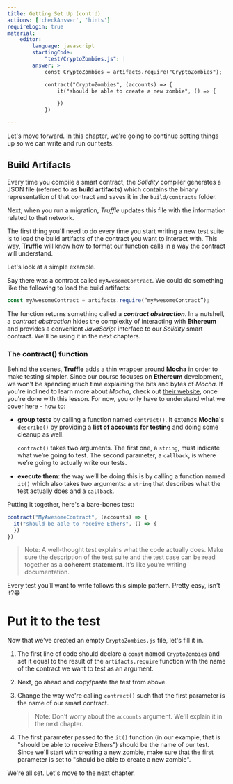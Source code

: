 ```yaml
---
title: Getting Set Up (cont'd)
actions: ['checkAnswer', 'hints']
requireLogin: true
material:
    editor:
        language: javascript
        startingCode:
            "test/CryptoZombies.js": |
        answer: >
            const CryptoZombies = artifacts.require("CryptoZombies");

            contract("CryptoZombies", (accounts) => {
                it("should be able to create a new zombie", () => {

                })
            })

---
```

Let's move forward. In this chapter, we're going to continue setting things up so we can write and run our tests.

## Build Artifacts

Every time you compile a smart contract, the _Solidity_ compiler generates a JSON file (referred to as **build artifacts**) which contains the binary representation of that contract and saves it in the `build/contracts` folder.

Next, when you run a migration, _Truffle_ updates this file with the information related to that network.

The first thing you'll need to do every time you start writing a new test suite is to load the build artifacts of the contract you want to interact with. This way, **Truffle** will know how to format our function calls in a way the contract will understand.

Let's look at a simple example.

Say there was a contract called `myAwesomeContract`. We could do something like the following to load the build artifacts:

```javascript
const myAwesomeContract = artifacts.require(“myAwesomeContract”);
```

The function returns something called a **_contract abstraction_**. In a nutshell, a _contract abstraction_ hides the complexity of interacting with **Ethereum** and provides a convenient _JavaScript_ interface to our _Solidity_ smart contract. We'll be using it in the next chapters.

### The contract() function

Behind the scenes, **Truffle** adds a thin wrapper around **Mocha** in order to make testing simpler. Since our course focuses on **Ethereum** development, we won't be spending much time explaining the bits and bytes of _Mocha_. If you're inclined to learn more about _Mocha_, check out <a href="https://mochajs.org/" target=_blank>their website</a>, once you're done with this lesson. For now, you only have to understand what we cover here - how to:

-   **group tests** by calling a function named `contract()`. It extends **Mocha**'s `describe()` by providing a **list of accounts for testing** and doing some cleanup as well.

    `contract()` takes two arguments. The first one, a `string`, must indicate what we’re going to test. The second parameter, a `callback`, is where we’re going to actually write our tests.

-   **execute them**: the way we’ll be doing this is by calling a function named `it()` which also takes two arguments: a `string` that describes what the test actually does and a `callback`.

Putting it together, here's a bare-bones test:

 ```javascript
 contract("MyAwesomeContract", (accounts) => {
   it("should be able to receive Ethers", () => {
   })
 })
 ```

>Note: A well-thought test explains what the code actually does. Make sure the description of the test suite and the test case can be read together as a **coherent statement**. It’s like you’re writing documentation.

Every test you’ll want to write follows this simple pattern. Pretty easy, isn't it?😁

# Put it to the test

Now that we've created an empty `CryptoZombies.js` file, let's fill it in.

1. The first line of code should declare a `const` named `CryptoZombies` and set it equal to the result of the `artifacts.require` function with the name of the contract we want to test as an argument.

2. Next, go ahead and copy/paste the test from above.

3. Change the way we're calling `contract()` such that the first parameter is the name of our smart contract.

    >Note: Don't worry about the `accounts` argument. We'll explain it in the next chapter.

4. The first parameter passed to the `it()` function (in our example, that is "should be able to receive Ethers") should be the name of our test. Since we'll start with creating a new zombie, make sure that the first parameter is set to "should be able to create a new zombie".

We're all set. Let's move to the next chapter.
